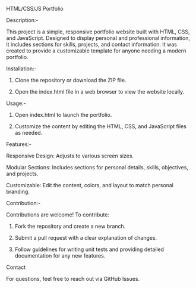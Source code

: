 HTML/CSS/JS Portfolio

Description:-

This project is a simple, responsive portfolio website built with HTML, CSS, and JavaScript. Designed to display personal and professional information, it includes sections for skills, projects, and contact information. It was created to provide a customizable template for anyone needing a modern portfolio.

Installation:-

1. Clone the repository or download the ZIP file.


2. Open the index.html file in a web browser to view the website locally.



Usage:-

1. Open index.html to launch the portfolio.


2. Customize the content by editing the HTML, CSS, and JavaScript files as needed.



Features:-

Responsive Design: Adjusts to various screen sizes.

Modular Sections: Includes sections for personal details, skills, objectives, and projects.

Customizable: Edit the content, colors, and layout to match personal branding.


Contribution:-

Contributions are welcome! To contribute:

1. Fork the repository and create a new branch.


2. Submit a pull request with a clear explanation of changes.


3. Follow guidelines for writing unit tests and providing detailed documentation for any new features.


Contact

For questions, feel free to reach out via GitHub Issues.
